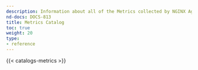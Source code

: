 ```yaml
---
description: Information about all of the Metrics collected by NGINX Agent
nd-docs: DOCS-813
title: Metrics Catalog
toc: true
weight: 20
type:
- reference
---
```


{{< catalogs-metrics >}}
